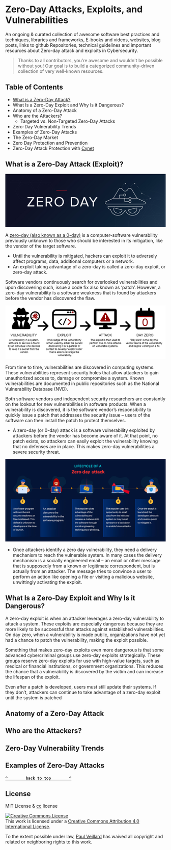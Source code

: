 # Zero-Day Attacks, Exploits, and Vulnerabilities

An ongoing & curated collection of awesome software best practices and techniques, libraries and frameworks, E-books and videos, websites, blog posts, links to github Repositories, technical guidelines and important resources about Zero-day attack and exploits in Cybersecurity.
> Thanks to all contributors, you're awesome and wouldn't be possible without you! Our goal is to build a categorized community-driven collection of very well-known resources.

## Table of Contents

- [What is a Zero-Day Attack?](#what-is-a-zero-day-attack-exploit)
- What Is a Zero-Day Exploit and Why Is it Dangerous?
- Anatomy of a Zero-Day Attack
- Who are the Attackers?
  - Targeted vs. Non-Targeted Zero-Day Attacks
- Zero-Day Vulnerability Trends
- Examples of Zero-Day Attacks
- The Zero-Day Market
- Zero Day Protection and Prevention
- Zero-Day Attack Protection with [Cynet](https://www.cynet.com/zero-day-attacks/zero-day-vulnerabilities-exploits-and-attacks-a-complete-glossary/)

## What is a Zero-Day Attack (Exploit)?

![zero-day](https://github.com/paulveillard/cybersecurity-zero-day/blob/main/img/zero-day-attack-1.jpg)

A [zero-day (also known as a 0-day)](https://en.wikipedia.org/wiki/Zero-day_(computing)) is a computer-software vulnerability previously unknown to those who should be interested in its mitigation, like the vendor of the target software.
- Until the vulnerability is mitigated, hackers can exploit it to adversely affect programs, data, additional computers or a network.
- An exploit taking advantage of a zero-day is called a zero-day exploit, or zero-day attack.

Software vendors continuously search for overlooked vulnerabilities and upon discovering such, issue a code fix also known as ‘patch’. However, a zero-day vulnerability is a software weakness that is found by attackers before the vendor has discovered the flaw.

![zero-day-timeline](https://github.com/paulveillard/cybersecurity-zero-day/blob/main/img/Zero-Day-Timeline.png)

From time to time, vulnerabilities are discovered in computing systems. These vulnerabilities represent security holes that allow attackers to gain unauthorized access to, damage or compromise a system. Known vulnerabilities are documented in public repositories such as the National Vulnerability Database (NVD).

Both software vendors and independent security researchers are constantly on the lookout for new vulnerabilities in software products. When a vulnerability is discovered, it is the software vendor’s responsibility to quickly issue a patch that addresses the security issue – users of the software can then install the patch to protect themselves.

- A zero-day (or 0-day) attack is a software vulnerability exploited by attackers before the vendor has become aware of it. At that point, no patch exists, so attackers can easily exploit the vulnerability knowing that no defenses are in place. This makes zero-day vulnerabilities a severe security threat.

![zero-day lifecycle](https://github.com/paulveillard/cybersecurity-zero-day/blob/main/img/what-is-zero-day-exploit-bg-2.jpg)

- Once attackers identify a zero day vulnerability, they need a delivery mechanism to reach the vulnerable system. In many cases the delivery mechanism is a socially engineered email – an email or other message that is supposedly from a known or legitimate correspondent, but is actually from an attacker. The message tries to convince a user to perform an action like opening a file or visiting a malicious website, unwittingly activating the exploit.

## What Is a Zero-Day Exploit and Why Is it Dangerous?

A zero-day exploit is when an attacker leverages a zero-day vulnerability to attack a system. These exploits are especially dangerous because they are more likely to be successful than attacks against established vulnerabilities. On day zero, when a vulnerability is made public, organizations have not yet had a chance to patch the vulnerability, making the exploit possible.

Something that makes zero-day exploits even more dangerous is that some advanced cybercriminal groups use zero-day exploits strategically. These groups reserve zero-day exploits for use with high-value targets, such as medical or financial institutions, or government organizations. This reduces the chance that a vulnerability is discovered by the victim and can increase the lifespan of the exploit.

Even after a patch is developed, users must still update their systems. If they don’t, attackers can continue to take advantage of a zero-day exploit until the system is patched

## Anatomy of a Zero-Day Attack

## Who are the Attackers?

## Zero-Day Vulnerability Trends

## Examples of Zero-Day Attacks


**[`^        back to top        ^`](#)**

## License
MIT License & [cc](https://creativecommons.org/licenses/by/4.0/) license

<a rel="license" href="http://creativecommons.org/licenses/by/4.0/"><img alt="Creative Commons License" style="border-width:0" src="https://i.creativecommons.org/l/by/4.0/88x31.png" /></a><br />This work is licensed under a <a rel="license" href="http://creativecommons.org/licenses/by/4.0/">Creative Commons Attribution 4.0 International License</a>.

To the extent possible under law, [Paul Veillard](https://github.com/paulveillard/) has waived all copyright and related or neighboring rights to this work.
